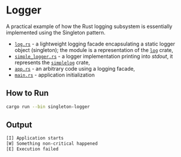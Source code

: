 # Logger

A practical example of how the Rust logging subsystem is essentially implemented using the Singleton pattern.

- [`log.rs`](./log.rs) - a lightweight logging facade encapsulating a static
  logger object (singleton); the module is a representation of
  the [`log`](https://docs.rs/log/latest/log/) crate,
- [`simple_logger.rs`](./simple_logger.rs) - a logger implementation printing
  into _stdout_, it represents the [`simplelog`](https://docs.rs/simplelog/latest/simplelog/)
  crate,
- [`app.rs`](./app.rs) - an arbitrary code using a logging facade,
- [`main.rs`](./main.rs) - application initialization

## How to Run

```bash
cargo run --bin singleton-logger
```

## Output

```bash
[I] Application starts
[W] Something non-critical happened
[E] Execution failed
```
